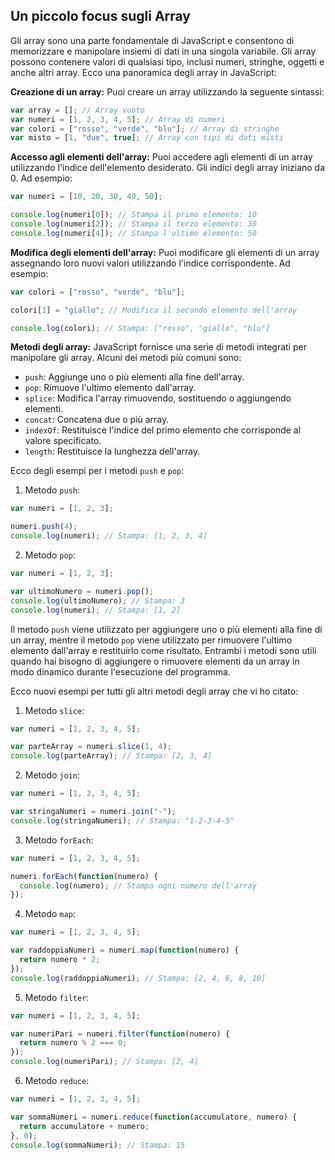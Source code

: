 ## Un piccolo focus sugli Array

Gli array sono una parte fondamentale di JavaScript e consentono di memorizzare e manipolare insiemi di dati in una singola variabile. Gli array possono contenere valori di qualsiasi tipo, inclusi numeri, stringhe, oggetti e anche altri array. Ecco una panoramica degli array in JavaScript:

**Creazione di un array:**
Puoi creare un array utilizzando la seguente sintassi:

```javascript
var array = []; // Array vuoto
var numeri = [1, 2, 3, 4, 5]; // Array di numeri
var colori = ["rosso", "verde", "blu"]; // Array di stringhe
var misto = [1, "due", true]; // Array con tipi di dati misti
```

**Accesso agli elementi dell'array:**
Puoi accedere agli elementi di un array utilizzando l'indice dell'elemento desiderato. Gli indici degli array iniziano da 0. Ad esempio:

```javascript
var numeri = [10, 20, 30, 40, 50];

console.log(numeri[0]); // Stampa il primo elemento: 10
console.log(numeri[2]); // Stampa il terzo elemento: 30
console.log(numeri[4]); // Stampa l'ultimo elemento: 50
```

**Modifica degli elementi dell'array:**
Puoi modificare gli elementi di un array assegnando loro nuovi valori utilizzando l'indice corrispondente. Ad esempio:

```javascript
var colori = ["rosso", "verde", "blu"];

colori[1] = "giallo"; // Modifica il secondo elemento dell'array

console.log(colori); // Stampa: ["rosso", "giallo", "blu"]
```

**Metodi degli array:**
JavaScript fornisce una serie di metodi integrati per manipolare gli array. Alcuni dei metodi più comuni sono:

- `push`: Aggiunge uno o più elementi alla fine dell'array.
- `pop`: Rimuove l'ultimo elemento dall'array.
- `splice`: Modifica l'array rimuovendo, sostituendo o aggiungendo elementi.
- `concat`: Concatena due o più array.
- `indexOf`: Restituisce l'indice del primo elemento che corrisponde al valore specificato.
- `length`: Restituisce la lunghezza dell'array.

Ecco degli esempi per i metodi `push` e `pop`:

1. Metodo `push`:
```javascript
var numeri = [1, 2, 3];

numeri.push(4);
console.log(numeri); // Stampa: [1, 2, 3, 4]
```

2. Metodo `pop`:
```javascript
var numeri = [1, 2, 3];

var ultimoNumero = numeri.pop();
console.log(ultimoNumero); // Stampa: 3
console.log(numeri); // Stampa: [1, 2]
```

Il metodo `push` viene utilizzato per aggiungere uno o più elementi alla fine di un array, mentre il metodo `pop` viene utilizzato per rimuovere l'ultimo elemento dall'array e restituirlo come risultato. Entrambi i metodi sono utili quando hai bisogno di aggiungere o rimuovere elementi da un array in modo dinamico durante l'esecuzione del programma.

Ecco nuovi esempi per tutti gli altri metodi degli array che vi ho citato:

1. Metodo `slice`:
```javascript
var numeri = [1, 2, 3, 4, 5];

var parteArray = numeri.slice(1, 4);
console.log(parteArray); // Stampa: [2, 3, 4]
```

2. Metodo `join`:
```javascript
var numeri = [1, 2, 3, 4, 5];

var stringaNumeri = numeri.join("-");
console.log(stringaNumeri); // Stampa: "1-2-3-4-5"
```

3. Metodo `forEach`:
```javascript
var numeri = [1, 2, 3, 4, 5];

numeri.forEach(function(numero) {
  console.log(numero); // Stampa ogni numero dell'array
});
```

4. Metodo `map`:
```javascript
var numeri = [1, 2, 3, 4, 5];

var raddoppiaNumeri = numeri.map(function(numero) {
  return numero * 2;
});
console.log(raddoppiaNumeri); // Stampa: [2, 4, 6, 8, 10]
```

5. Metodo `filter`:
```javascript
var numeri = [1, 2, 3, 4, 5];

var numeriPari = numeri.filter(function(numero) {
  return numero % 2 === 0;
});
console.log(numeriPari); // Stampa: [2, 4]
```

6. Metodo `reduce`:
```javascript
var numeri = [1, 2, 3, 4, 5];

var sommaNumeri = numeri.reduce(function(accumulatore, numero) {
  return accumulatore + numero;
}, 0);
console.log(sommaNumeri); // Stampa: 15
```